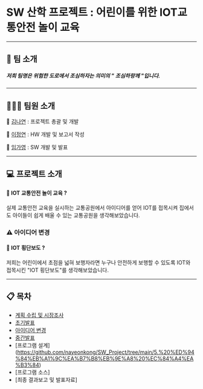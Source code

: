 # SW 산학 프로젝트 : 어린이를 위한 IOT교통안전 놀이 교육
______________________________________________________________________________________________________
## 🏢 팀 소개
##### 저희 팀명은 위험한 도로에서 조심하자는 의미의 " 조심하랑께 "입니다. 

______________________________________________________________________________________________________
## 👩‍👧‍👧 팀원 소개
👩 [김나연](https://github.com/nayeonkong) : 프로젝트 총괄 및 개발

👩 [이정연](https://github.com/jung-yeon) : HW 개발 및 보고서 작성

👩 [임가영](https://github.com/gayoung0530) : SW 개발 및 발표

______________________________________________________________________________________________________
## 💻 프로젝트 소개

#### 🚥 IOT 교통안전 놀이 교육 ? 
실제 교통안전 교육을 실시하는 교통공원에서 아이디어를 얻어 IOT를 접목시켜 집에서도 아이들이 쉽게 배울 수 있는 교통공원을 생각해보았습니다.

### ⚠️ 아이디어 변경 
#### 🚧 IOT 횡단보도 ?
저희는 어린이에서 초점을 넓혀 보행자라면 누구나 안전하게 보행할 수 있도록 IOT와 접목시킨 "IOT 횡단보도"를 생각해보았습니다.

______________________________________________________________________________________________________
## 📋 목차

* [계획 수립 및 시장조사](https://github.com/nayeonkong/SW_Project/tree/main/1.%20%EA%B3%84%ED%9A%8D%20%EC%88%98%EB%A6%BD%20%EB%B0%8F%20%EC%8B%9C%EC%9E%A5%EC%A1%B0%EC%82%AC)
* [초기발표](https://github.com/nayeonkong/SW_Project/tree/main/2.%20%EC%B4%88%EA%B8%B0%EB%B0%9C%ED%91%9C)
* [아이디어 변경](https://github.com/nayeonkong/SW_Project/tree/main/3.%20%EC%95%84%EC%9D%B4%EB%94%94%EC%96%B4%EB%B3%80%EA%B2%BD)
* [중간발표](https://github.com/nayeonkong/SW_Project/tree/main/4.%20%EC%A4%91%EA%B0%84%EB%B0%9C%ED%91%9C)
* [프로그램 설계] (https://github.com/nayeonkong/SW_Project/tree/main/5.%20%ED%94%84%EB%A1%9C%EA%B7%B8%EB%9E%A8%20%EC%84%A4%EA%B3%84)
* [프로그램 소스]
* [최종 결과보고 및 발표자료]

